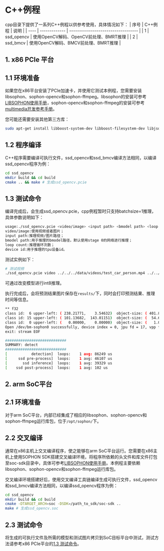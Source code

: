 # C++例程
cpp目录下提供了一系列C++例程以供参考使用，具体情况如下：
| 序号  | C++例程      | 说明                                 |
| ---- | ------------- | -----------------------------------  |
| 1    | ssd_opencv | 使用OpenCV解码、OpenCV前处理、BMRT推理 |
| 2    | ssd_bmcv   | 使用OpenCV解码、BMCV前处理、BMRT推理   |


## 1. x86 PCIe 平台

## 1.1 环境准备

如果您在x86平台安装了PCIe加速卡，并使用它测试本例程，您需要安装 libsophon、sophon-opencv和sophon-ffmpeg。libsophon的安装可参考[LIBSOPHON使用手册]()，sophon-opencv和sophon-ffmpeg的安装可参考[multimedia开发参考手册]()。

您可能还需要安装其他第三方库：
```bash
sudo apt-get install libboost-system-dev libboost-filesystem-dev libjsoncpp-dev
```

## 1.2 程序编译
C++程序需要编译可执行文件，ssd_opencv和ssd_bmcv编译方法相同，以编译ssd_opencv程序为例：
```bash
cd ssd_opencv
mkdir build && cd build
cmake .. && make # 生成ssd_opencv.pcie
```

## 1.3 测试命令

编译完成后，会生成ssd_opencv.pcie，cpp例程暂时只支持batchsize=1推理，具体参数说明如下：

```bash
usage:./ssd_opencv.pcie <video/image> <input path> <bmodel path> <loop count> <device id>
video/image:使用视频或者图片；
input path:推理视频/图片路径；
bmodel path:用于推理的bmodel路径，默认使用stage 0的网络进行推理；
loop count:推理循环次数；
device id:用于推理的tpu设备id。
```

测试实例如下：

```bash
# 测试视频 
./ssd_opencv.pcie video ../../../data/videos/test_car_person.mp4 ../../../data/models/BM1684/ssd300_fp32_1b.bmodel 1 0
```

可通过改变模型进行int8推理。

执行完成后，会将预测结果图片保存在`results/`下，同时会打印预测结果、推理时间等信息。

```bash
** f32
class id:  6 upper-left: ( 238.21771,    3.54632)  object-size: ( 401.86188,  338.74353)
class id: 15 upper-left: ( 101.13682,  143.01151)  object-size: (  54.64425,  156.48785)
class id:  0 upper-left: (   0.00000,    0.00000)  object-size: (   1.00000,    1.00000)
Open /dev/bm-sophon0 successfully, device index = 0, jpu fd = 17, vpp fd = 17
exit: stream EOF

############################
SUMMARY: detect 
############################
[           detection]  loops:    1 avg: 86249 us
[     ssd pre-process]  loops:    1 avg: 46107 us
[       ssd inference]  loops:    1 avg: 39329 us
[    ssd post-process]  loops:    1 avg: 102 us
```

## 2. arm SoC平台
## 2.1 环境准备
对于arm SoC平台，内部已经集成了相应的libsophon、sophon-opencv和sophon-ffmpeg运行库包，位于`/opt/sophon/`下。
## 2.2 交叉编译
通常在x86主机上交叉编译程序，使之能够在arm SoC平台运行。您需要在x86主机上使用SOPHON SDK搭建交叉编译环境，将程序所依赖的头文件和库文件打包至soc-sdk目录中，具体可参考[LIBSOPHON使用手册]()。本例程主要依赖libsophon、sophon-opencv和sophon-ffmpeg运行库包。

交叉编译环境搭建好后，使用交叉编译工具链编译生成可执行文件，ssd_opencv和ssd_bmcv编译方法相同，以编译ssd_opencv程序为例：
```bash
cd ssd_opencv
mkdir build && cd build
cmake -DTARGET_ARCH=soc -DSDK=/path_to_sdk/soc-sdk ..
make # 生成ssd_opencv.soc
```

## 2.3 测试命令
将生成的可执行文件及所需的模型和测试图片拷贝到SoC目标平台中测试，测试方法请参考x86 PCIe平台的[1.3 测试命令](#13-测试命令)。
